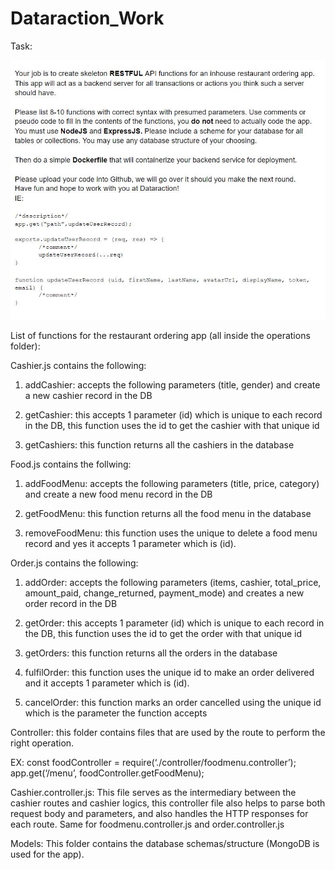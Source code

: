 # Dataraction_Work

Task:

![](images/task.jpg)


List of functions for the restaurant ordering app (all inside the operations folder):


Cashier.js contains the following: 

1. addCashier: accepts the following parameters (title, gender) and create a new	 cashier record in the DB 
 
2. getCashier: this accepts 1 parameter (id) which is unique to each record in the	DB, this function uses the id	to get the cashier with that unique id	 
 
3. getCashiers: this function returns all the cashiers in the database 
 
Food.js contains the follwing:
 
1. addFoodMenu: accepts the following parameters (title, price, category) and	 create a new food menu record in the DB 
 
2. getFoodMenu: this function returns all the food menu in the database 
 
3. removeFoodMenu: this function uses the unique to delete a food menu record and yes it accepts 1 parameter which is (id). 

Order.js contains the following: 

1. addOrder: accepts the following parameters (items, cashier, total_price,	 amount_paid, change_returned, payment_mode) and creates a new order record in the DB 
 
2. getOrder: this accepts 1 parameter (id) which is unique to each record in the	 DB, this function uses the id to get the order with that unique id	 
 
3. getOrders: this function returns all the orders in the database 
 
4. fulfilOrder: this function uses the unique id to make an order delivered and it accepts 1 parameter which is (id). 
 
5. cancelOrder: this function marks an order cancelled using the unique id which is the parameter the function accepts 


Controller: this folder contains files that are used by the route to perform the right	operation. 
 
EX: const foodController = require(‘./controller/foodmenu.controller’); app.get(‘/menu’, foodController.getFoodMenu); 
 
Cashier.controller.js: This file serves as the intermediary between the cashier routes and cashier logics, this controller file also helps to parse both request body and parameters, and also handles the HTTP responses for each route. Same for foodmenu.controller.js and order.controller.js 

Models: This folder contains the database schemas/structure (MongoDB is used for the app). 
